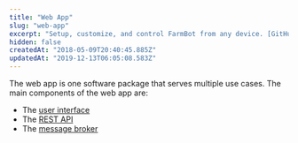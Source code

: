```yaml
---
title: "Web App"
slug: "web-app"
excerpt: "Setup, customize, and control FarmBot from any device. [GitHub repository](https://github.com/FarmBot/Farmbot-Web-App)."
hidden: false
createdAt: "2018-05-09T20:40:45.885Z"
updatedAt: "2019-12-13T06:05:08.583Z"
---
```

The web app is one software package that serves multiple use cases. The main components of the web app are:

 * The [user interface](doc:user-interface)
 * The [REST API](doc:rest-api)
 * The [message broker](doc:message-broker)
